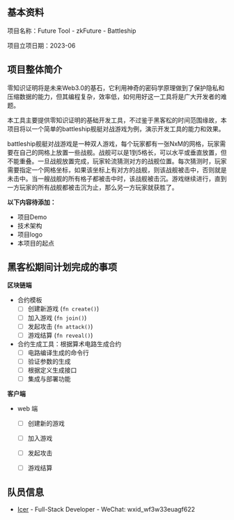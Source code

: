 ## 基本资料

项目名称：Future Tool - zkFuture - Battleship

项目立项日期：2023-06

## 项目整体简介

零知识证明将是未来Web3.0的基石，它利用神奇的密码学原理做到了保护隐私和压缩数据的能力，但其编程复杂，效率低，如何用好这一工具将是广大开发者的难题。

本工具主要提供零知识证明的基础开发工具，不过鉴于黑客松的时间范围缘故，本项目将以一个简单的battleship舰艇对战游戏为例，演示开发工具的能力和效果。

battleship舰艇对战游戏是一种双人游戏，每个玩家都有一张NxM的网格，玩家需要在自己的网格上放置一些战舰。战舰可以是1到5格长，可以水平或垂直放置，但不能重叠。一旦战舰放置完成，玩家轮流猜测对方的战舰位置。每次猜测时，玩家需要指定一个网格坐标，如果该坐标上有对方的战舰，则该战舰被击中，否则就是未击中。当一艘战舰的所有格子都被击中时，该战舰被击沉。游戏继续进行，直到一方玩家的所有战舰都被击沉为止，那么另一方玩家就获胜了。

**以下内容待添加：**

- 项目Demo
- 技术架构
- 项目logo
- 本项目的起点

## 黑客松期间计划完成的事项

**区块链端**

- 合约模板
  - [ ] 创建新游戏 (`fn create()`)
  - [ ] 加入游戏 (`fn join()`)
  - [ ] 发起攻击 (`fn attack()`)
  - [ ] 游戏结算 (`fn reveal()`)

- 合约生成工具：根据算术电路生成合约
  - [ ] 电路编译生成的命令行
  - [ ] 验证参数的生成
  - [ ] 根据定义生成接口
  - [ ] 集成与部署功能

**客户端**

- web 端
  - [ ] 创建新的游戏
  - [ ] 加入游戏
  - [ ] 发起攻击
  - [ ] 游戏结算


<!-- ## 黑客松期间所完成的事项 (2023年7月4日上午11:59初审前提交)

- 2023年7月4日上午11:59前，在本栏列出黑客松期间最终完成的功能点。
- 把相关代码放在 `src` 目录里，并在本栏列出在黑客松期间完成的开发工作及代码结构。我们将对这些目录/档案作重点技术评审。
- Demo 视频，ppt等大文件不要提交。可以在readme中存放它们的链接地址 -->

## 队员信息

- [Icer](https://github.com/wizicer) - Full-Stack Developer - WeChat: wxid_wf3w33euagf622